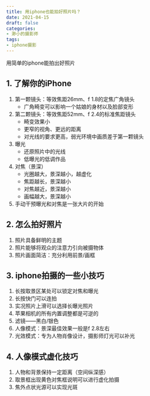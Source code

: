```yaml
---
title: 用iphone也能拍好照片吗？
date: 2021-04-15
draft: false
categories:
- 渺小的摄影师
tags:
- iphone摄影
---
```


用简单的iphone能拍出好照片

<!--more-->

## 1. 了解你的iPhone

1. 第一颗镜头：等效焦距26mm、f 1.8的定焦广角镜头 
    * 广角畸变可以影响一个姑娘的身材以及脸部变形 
1. 第二颗镜头：等效焦距52mm、f 2.4的标准焦距镜头 
    * 畸变效果小 
    * 更窄的视角、更远的距离 
    * 对光线的要求更高，弱光环境中画质差于第一颗镜头 
1. 曝光 
    * 还原照片中的光线 
    * 低曝光的低调作品 
1. 对焦（景深） 
    * 光圈越大，景深越小，越虚化 
    * 焦距越长，景深越小 
    * 对焦越近，景深越小 
    * 画幅越大，景深越小 
1. 手动干预曝光和对焦是一张大片的开始 

## 2. 怎么拍好照片

1. 照片具备鲜明的主题 
2. 照片能够将观众的注意力引向被摄物体 
3. 照片画面简洁：充分利用前景/画框 

## 3. iphone拍摄的一些小技巧

1. 长按取景区某处可以锁定对焦和曝光 
1. 长按快门可以连拍 
1. 实况照片上滑可以选择长曝光照片 
1. 苹果相机的所有内置调整都是可逆的 
1. 滤镜——黑白/银色 
1. 人像模式：景深最佳效果一般是f 2.8左右 
1. 光效模式：专为人物肖像设计，摄影师灯光可以补光 

## 4. 人像模式虚化技巧

1. 人物和背景保持一定距离（空间纵深感） 
1. 取景框出现黄色对焦框说明可以进行虚化拍摄 
1. 焦外点状光源可以实现光斑